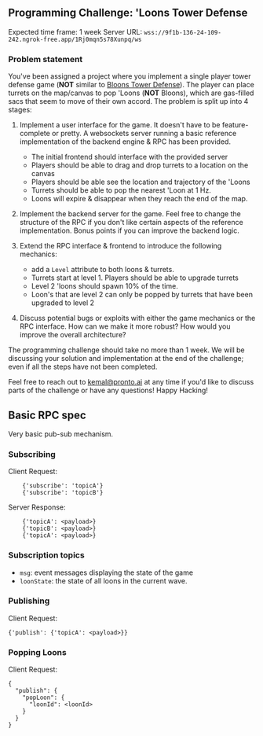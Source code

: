 Programming Challenge: 'Loons Tower Defense
---
Expected time frame: 1 week
Server URL: `wss://9f1b-136-24-109-242.ngrok-free.app/1Rj0mqn5s78Xunpq/ws`

### Problem statement
You've been assigned a project where you implement a single player tower defense game (**NOT** similar to [Bloons Tower Defense](https://en.wikipedia.org/wiki/Bloons_Tower_Defense)). The player can place turrets on the map/canvas to pop 'Loons (**NOT** Bloons), which are gas-filled sacs that seem to move of their own accord. The problem is split up into 4 stages:

 1. Implement a user interface for the game. It doesn't have to be feature-complete or pretty. A websockets server running a basic reference implementation of the backend engine & RPC has been provided.
    - The initial frontend should interface with the provided server
    - Players should be able to drag and drop turrets to a location on the canvas
    - Players should be able see the location and trajectory of the 'Loons
    - Turrets should be able to pop the nearest 'Loon at 1 Hz.
    - Loons will expire & disappear when they reach the end of the map.

 2. Implement the backend server for the game. Feel free to change the structure of the RPC if you don't like certain aspects of the reference implementation. Bonus points if you can improve the backend logic.

 3. Extend the RPC interface & frontend to introduce the following mechanics:
    - add a `Level` attribute to both loons & turrets. 
    - Turrets start at level 1. Players should be able to upgrade turrets
    - Level 2 'loons should spawn 10% of the time. 
    - Loon's that are level 2 can only be popped by turrets that have been upgraded to level 2

 4. Discuss potential bugs or exploits with either the game mechanics or the RPC interface. How can we make it more robust? How would you improve the overall architecture?

The programming challenge should take no more than 1 week. We will be discussing your solution and implementation at the end of the challenge; even if all the steps have not been completed. 

Feel free to reach out to kemal@pronto.ai at any time if you'd like to discuss parts of the challenge or have any questions! Happy Hacking! 

Basic RPC spec
---
Very basic pub-sub mechanism.

### Subscribing

Client Request:
```
    {'subscribe': 'topicA'}
    {'subscribe': 'topicB'}
```

Server Response: 
```
    {'topicA': <payload>} 
    {'topicB': <payload>} 
    {'topicA': <payload>} 
```

### Subscription topics
 - `msg`: event messages displaying the state of the game
 - `loonState`: the state of all loons in the current wave.

### Publishing

Client Request: 

```
{'publish': {'topicA': <payload>}}
```

### Popping Loons
Client Request:
```
{
  "publish": {
    "popLoon": {
      "loonId": <loonId>
    }
  }
}
```

